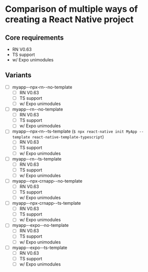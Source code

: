 # Comparison of multiple ways of creating a React Native project

## Core requirements 
- RN V0.63
- TS support
- w/ Expo unimodules

## Variants
- [ ] myapp--npx-rn--no-template
	- [ ] RN V0.63
	- [ ] TS support
	- [ ] w/ Expo unimodules

- [ ] myapp--rn--no-template
	- [ ] RN V0.63
	- [ ] TS support
	- [ ] w/ Expo unimodules

- [ ] myapp--npx-rn--ts-template (`$ npx react-native init MyApp --template react-native-template-typescript`)
	- [ ] RN V0.63
	- [ ] TS support
	- [ ] w/ Expo unimodules

- [ ] myapp--rn--ts-template
	- [ ] RN V0.63
	- [ ] TS support
	- [ ] w/ Expo unimodules

- [ ] myapp--npx-crnapp--no-template
	- [ ] RN V0.63
	- [ ] TS support
	- [ ] w/ Expo unimodules

- [ ] myapp--npx-crnapp--ts-template
	- [ ] RN V0.63
	- [ ] TS support
	- [ ] w/ Expo unimodules

- [ ] myapp--expo--no-template
	- [ ] RN V0.63
	- [ ] TS support
	- [ ] w/ Expo unimodules

- [ ] myapp--expo--ts-template
	- [ ] RN V0.63
	- [ ] TS support
	- [ ] w/ Expo unimodules
